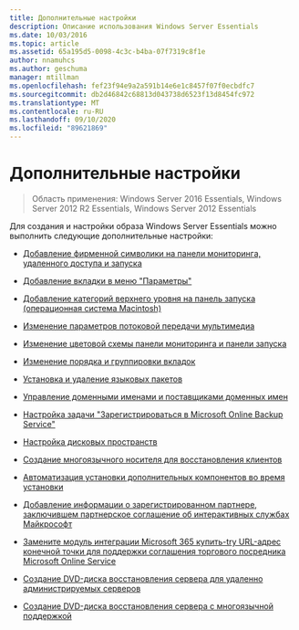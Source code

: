 ```yaml
---
title: Дополнительные настройки
description: Описание использования Windows Server Essentials
ms.date: 10/03/2016
ms.topic: article
ms.assetid: 65a195d5-0098-4c3c-b4ba-07f7319c8f1e
author: nnamuhcs
ms.author: geschuma
manager: mtillman
ms.openlocfilehash: fef23f94e9a2a591b14e6e1c8457f07f0ecbdfc7
ms.sourcegitcommit: db2d46842c68813d043738d6523f13d8454fc972
ms.translationtype: MT
ms.contentlocale: ru-RU
ms.lasthandoff: 09/10/2020
ms.locfileid: "89621869"
---
```

# <a name="additional-customizations"></a>Дополнительные настройки

>Область применения: Windows Server 2016 Essentials, Windows Server 2012 R2 Essentials, Windows Server 2012 Essentials

Для создания и настройки образа Windows Server Essentials можно выполнить следующие дополнительные настройки:

-   [Добавление фирменной символики на панели мониторинга, удаленного доступа и запуска](../install/Add-Branding-to-the-Dashboard--Remote-Web-Access--and-Launchpad.md)

-   [Добавление вкладки в меню "Параметры"](../install/Add-a-Tab-to-Settings.md)

-   [Добавление категорий верхнего уровня на панель запуска (операционная система Macintosh)](../install/Add-Top-Level-Categories-to-the-Launchpad--Macintosh-Operating-System-.md)

-   [Изменение параметров потоковой передачи мультимедиа](../install/Change-Media-Streaming-Settings.md)

-   [Изменение цветовой схемы панели мониторинга и панели запуска](../install/Change-the-Color-Scheme-of-the-Dashboard-and-Launchpad.md)

-   [Изменение порядка и группировки вкладок](../install/Change-the-Order-and-Grouping-of-Tabs.md)

-   [Установка и удаление языковых пакетов](../install/Install-or-Remove-Language-Packs.md)

-   [Управление доменными именами и поставщиками доменных имен](../install/Manage-Domain-Names-and-Domain-Name-Providers.md)

-   [Настройка задачи "Зарегистрироваться в Microsoft Online Backup Service"](../install/Customize-Sign-Up-for-Microsoft-Online-Backup-Service-task.md)

-   [Настройка дисковых пространств](../install/Customize-Storage-Spaces.md)

-   [Создание многоязычного носителя для восстановления клиентов](../install/Build-Multi-Language-Client-Restore-Media.md)

-   [Автоматизация установки дополнительных компонентов во время установки](../install/Automate-Installation-of-Add-Ins-During-Setup.md)

-   [Добавление информации о зарегистрированном партнере, заключившем партнерское соглашение об интерактивных службах Майкрософт](../install/Add-Microsoft-Online-Service-Partner-Agreement-Partner-of-Record-Information.md)

-   [Замените модуль интеграции Microsoft 365 купить-try URL-адрес конечной точки для поддержки соглашения торгового посредника Microsoft Online Service](../install/Replace-O365-Integration-Module-Buy-Try-Endpoint-URL-in-Support-of-Microsoft-Online-Service-Reseller-Agreement.md)

-   [Создание DVD-диска восстановления сервера для удаленно администрируемых серверов](../install/Create-a-Server-Recovery-DVD-for-Remotely-Administered-Servers.md)

-   [Создание DVD-диска восстановления сервера с многоязычной поддержкой](../install/Create-a-Server-Recovery-DVD-for-Multi-Language-Support.md)
